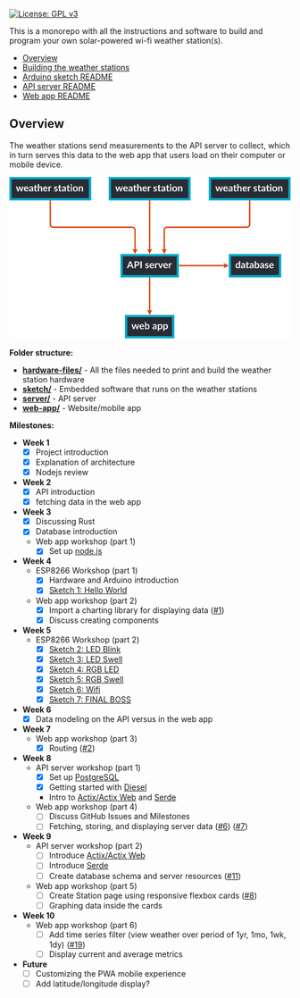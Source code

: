 [![License: GPL v3](https://img.shields.io/badge/License-GPLv3-blue.svg)](LICENSE.md)

This is a monorepo with all the instructions and software to build and program your own solar-powered wi-fi weather station(s).

- [Overview](#overview)
- [Building the weather stations](hardware-files/README.md)
- [Arduino sketch README](sketch/README.md)
- [API server README](server/README.md)
- [Web app README](web-app/README.md)

## Overview

The weather stations send measurements to the API server to collect, which in turn serves this data to the web app that users load on their computer or mobile device.

![diagram overviewing the software architecture](./diagram.svg)

<!-- (Flowchart generated using [gojs](https://gojs.net/latest/samples/flowchart.html). Load `diagram.json` onto their site to generate a new svg.) -->

**Folder structure:**

- **[hardware-files/](hardware-files/)** - All the files needed to print and build the weather station hardware
- **[sketch/](sketch/)** - Embedded software that runs on the weather stations
- **[server/](server/)** - API server
- **[web-app/](web-app/)** - Website/mobile app

**Milestones:**

- **Week 1**
  - [x] Project introduction
  - [x] Explanation of architecture
  - [x] Nodejs review
- **Week 2**
  - [x] API introduction
  - [x] fetching data in the web app
- **Week 3**
  - [x] Discussing Rust
  - [x] Database introduction
  - Web app workshop (part 1)
    - [x] Set up [node.js](https://nodejs.org)
- **Week 4**
  - ESP8266 Workshop (part 1)
    - [x] Hardware and Arduino introduction
    - [x] [Sketch 1: Hello World](https://gist.github.com/jaythomas/69a7bacf49e3f26ae8311a25ec416702)
  - Web app workshop (part 2)
    - [x] Import a charting library for displaying data ([#1](https://github.com/JTCC-Programming-Club/weather-station/issues/1))
    - [x] Discuss creating components
- **Week 5**
  - ESP8266 Workshop (part 2)
    - [x] [Sketch 2: LED Blink](https://gist.github.com/jaythomas/5bc647d795368d76fbcd233d69ee4246)
    - [x] [Sketch 3: LED Swell](https://gist.github.com/jaythomas/56faf188e171e11e31d73bcf0457b042)
    - [x] [Sketch 4: RGB LED](https://gist.github.com/jaythomas/2163c926c71bd153f35c89ae6f34b350)
    - [x] [Sketch 5: RGB Swell](https://gist.github.com/jaythomas/4e1c2e71ac708f6263b3ec3324602426)
    - [x] [Sketch 6: Wifi](https://gist.github.com/jaythomas/c6a8850c13ec2fddc878c8dadebfae91)
    - [x] [Sketch 7: FINAL BOSS](https://gist.github.com/jaythomas/0f9becea61da928d38879eb3563897fa)
- **Week 6**
  - [x] Data modeling on the API versus in the web app
- **Week 7**
  - Web app workshop (part 3)
    - [x] Routing ([#2](https://github.com/JTCC-Programming-Club/weather-station/issues/2))
- **Week 8**
  - API server workshop (part 1)
    - [x] Set up [PostgreSQL](https://www.postgresql.org/)
    - [x] Getting started with [Diesel](http://diesel.rs/)
    - Intro to [Actix/Actix Web](https://actix.rs/) and [Serde](https://github.com/serde-rs/serde)
  - Web app workshop (part 4)
    - [ ] Discuss GitHub Issues and Milestones
    - [ ] Fetching, storing, and displaying server data ([#6](https://github.com/JTCC-Programming-Club/weather-station/issues/6)) ([#7](https://github.com/JTCC-Programming-Club/weather-station/issues/7))
- **Week 9**
  - API server workshop (part 2)
    - [ ] Introduce [Actix/Actix Web](https://actix.rs/)
    - [ ] Introduce [Serde](https://github.com/serde-rs/serde)
    - [ ] Create database schema and server resources ([#11](https://github.com/JTCC-Programming-Club/weather-station/issues/11))
  - Web app workshop (part 5)
    - [ ] Create Station page using responsive flexbox cards ([#8](https://github.com/JTCC-Programming-Club/weather-station/issues/8))
    - [ ] Graphing data inside the cards
- **Week 10**
  - Web app workshop (part 6)
    - [ ] Add time series filter (view weather over period of 1yr, 1mo, 1wk, 1dy) ([#19](https://github.com/JTCC-Programming-Club/weather-station/issues/19))
    - [ ] Display current and average metrics
- **Future**
  - [ ] Customizing the PWA mobile experience
  - [ ] Add latitude/longitude display?
